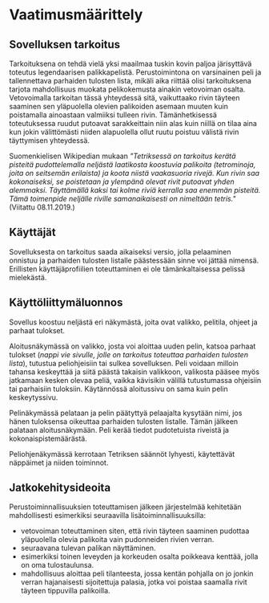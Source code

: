 # Vaatimusmäärittely

## Sovelluksen tarkoitus

Tarkoituksena on tehdä vielä yksi maailmaa tuskin kovin paljoa järisyttävä toteutus legendaarisen palikkapelistä. Perustoimintona on varsinainen peli ja tallennettava parhaiden tulosten lista, mikäli aika riittää olisi tarkoituksena tarjota mahdollisuus muokata pelikokemusta ainakin vetovoiman osalta. Vetovoimalla tarkoitan tässä yhteydessä sitä, vaikuttaako rivin täyteen saaminen sen yläpuolella olevien palikoiden asemaan muuten kuin poistamalla ainoastaan valmiiksi tulleen rivin. Tämänhetkisessä toteutuksessa ruudut putoavat sarakkeittain niin alas kuin niillä on tilaa aina kun jokin välittömästi niiden alapuolella ollut ruutu poistuu välistä rivin täyttymisen yhteydessä.

Suomenkielisen Wikipedian mukaan *"Tetriksessä on tarkoitus kerätä pisteitä pudottelemalla neljästä laatikosta koostuvia palikoita (tetrominoja, joita on seitsemän erilaista) ja koota niistä vaakasuoria rivejä. Kun rivin saa kokonaiseksi, se poistetaan ja ylempänä olevat rivit putoavat yhden alemmaksi. Täyttämällä kaksi tai kolme riviä kerralla saa enemmän pisteitä. Tämä toimenpide neljälle riville samanaikaisesti on nimeltään tetris."* (Viitattu 08.11.2019.)

## Käyttäjät

Sovelluksesta on tarkoitus saada aikaiseksi versio, jolla pelaaminen onnistuu ja parhaiden tulosten listalle päästessään sinne voi jättää nimensä. Erillisten käyttäjäprofiilien toteuttaminen ei ole tämänkaltaisessa pelissä mielekästä.

## Käyttöliittymäluonnos

Sovellus koostuu neljästä eri näkymästä, joita ovat valikko, pelitila, ohjeet ja parhaat tulokset.

Aloitusnäkymässä on valikko, josta voi aloittaa uuden pelin, katsoa parhaat tulokset (*nappi vie sivulle, jolle on tarkoitus toteuttaa parhaiden tulosten lista*), tutustua peliohjeisiin tai sulkea sovelluksen. Peli voidaan milloin tahansa keskeyttää ja siitä päästä takaisin valikkoon, valikosta pääsee myös jatkamaan kesken olevaa peliä, vaikka kävisikin välillä tutustumassa ohjeisiin tai parhaisiin tuloksiin. Käytännössä aloitussivu on sama kuin pelin keskeytyssivu.

Pelinäkymässä pelataan ja pelin päätyttyä pelaajalta kysytään nimi, jos hänen tuloksensa oikeuttaa parhaiden tulosten listalle. Tämän jälkeen palataan aloitusnäkymään. Peli kerää tiedot pudotetuista riveistä ja kokonaispistemäärästä.

Peliohjenäkymässä kerrotaan Tetriksen säännöt lyhyesti, käytettävät näppäimet ja niiden toiminnot.

## Jatkokehitysideoita

Perustoiminnallisuuksien toteuttamisen jälkeen järjestelmää kehitetään mahdollisesti esimerkiksi seuraavilla lisätoiminnallisuuksilla:

- vetovoiman toteuttaminen siten, että rivin täyteen saaminen pudottaa yläpuolella olevia palikoita vain pudonneiden rivien verran. 
- seuraavana tulevan palikan näyttäminen.
- esimerkiksi toinen leveyden ja korkeuden osalta poikkeava kenttää, jolla on oma tulostaulunsa.
- mahdollisuus aloittaa peli tilanteesta, jossa kentän pohjalla on jo jonkin verran hajanaisesti sijoitettuja palasia, jotka voi poistaa saamalla rivit täyteen tippuvilla palikoilla.

